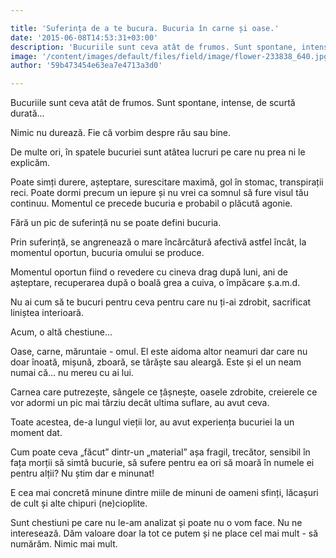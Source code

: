 ```yaml
---

title: 'Suferința de a te bucura. Bucuria în carne și oase.'
date: '2015-06-08T14:53:31+03:00'
description: 'Bucuriile sunt ceva atât de frumos. Sunt spontane, intense, de scurtă durată... Nimic nu durează. Fie că vorbim despre rău sau bine.De multe ori, în spatele bucuriei sunt atâtea lucruri pe care nu pre'
image: '/content/images/default/files/field/image/flower-233838_640.jpg'
author: '59b473454e63ea7e4713a3d0'

---
```

<div class="kg-card-markdown"><p>Bucuriile sunt ceva atât de frumos. Sunt spontane, intense, de scurtă durată... </p>
<p>Nimic nu durează. Fie că vorbim despre rău sau bine.</p>
<p>De multe ori, în spatele bucuriei sunt atâtea lucruri pe care nu prea ni le explicăm.</p>
<p>Poate simți durere, așteptare, surescitare maximă, gol în stomac, transpirații reci. Poate dormi precum un iepure și nu vrei ca somnul să fure visul tău continuu. Momentul ce precede bucuria e probabil o plăcută agonie. </p>
<p>Fără un pic de suferință nu se poate defini bucuria.</p>
<p>Prin suferință, se angrenează o mare încărcătură afectivă astfel încât, la momentul oportun, bucuria omului se produce.</p>
<p>Momentul oportun fiind o revedere cu cineva drag după luni, ani de așteptare, recuperarea după o boală grea a cuiva, o împăcare ș.a.m.d.</p>
<p>Nu ai cum să te bucuri pentru ceva pentru care nu ți-ai zdrobit, sacrificat liniștea interioară. </p>
<p>Acum, o altă chestiune...</p>
<p>Oase, carne, măruntaie - omul. El este aidoma altor neamuri dar care nu doar înoată, mișună, zboară, se târăște sau aleargă. Este și el un neam numai că... nu mereu cu ai lui.</p>
<p>Carnea care putrezește, sângele ce țâșnește, oasele zdrobite, creierele ce vor adormi un pic mai târziu decât ultima suflare, au avut ceva.</p>
<p>Toate acestea, de-a lungul vieții lor, au avut experiența bucuriei la un moment dat.</p>
<p>Cum poate ceva „făcut” dintr-un „material” așa fragil, trecător, sensibil în fața morții să simtă bucurie, să sufere pentru ea ori să moară în numele ei pentru alții? Nu știm dar e minunat!</p>
<p>E cea mai concretă minune dintre miile de minuni de oameni sfinți, lăcașuri de cult și alte chipuri (ne)cioplite.</p>
<p>Sunt chestiuni pe care nu le-am analizat și poate nu o vom face. Nu ne interesează. Dăm valoare doar la tot ce putem și ne place cel mai mult - să numărăm. Nimic mai mult.</p>
<p> </p>
</div>
